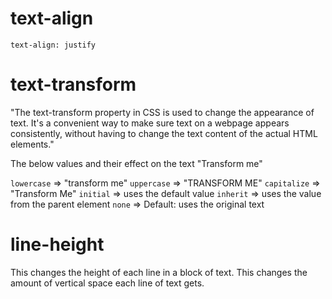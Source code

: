 # text-align

`text-align: justify`

# text-transform
"The text-transform property in CSS is used to change the appearance of text. It's a convenient way to make sure text on a webpage appears consistently, without having to change the text content of the actual HTML elements."

The below values and their effect on the text "Transform me"

`lowercase` => "transform me"
`uppercase` => "TRANSFORM ME"
`capitalize` => "Transform Me"
`initial` => uses the default value
`inherit` => uses the value from the parent element
`none` => Default: uses the original text

# line-height
This changes the height of each line in a block of text. This changes the amount of vertical space each line of text gets.
